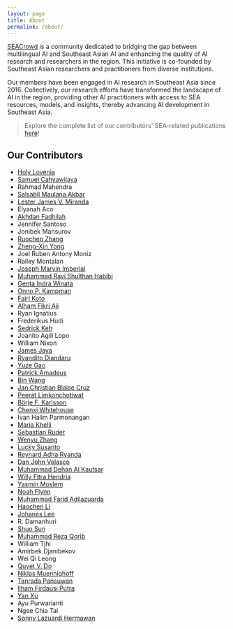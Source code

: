 ```yaml
---
layout: page
title: About
permalink: /about/
---
```


[SEACrowd](https://seacrowd.github.io/) is a community dedicated to bridging the gap between multilingual AI and Southeast Asian AI and enhancing the quality of AI research and researchers in the region. This initiative is co-founded by Southeast Asian researchers and practitioners from diverse institutions.

Our members have been engaged in AI research in Southeast Asia since 2016. Collectively, our research efforts have transformed the landscape of AI in the region, providing other AI practitioners with access to SEA resources, models, and insights, thereby advancing AI development in Southeast Asia.

> Explore the complete list of our contributors' SEA-related publications [here](https://docs.google.com/spreadsheets/d/1rtQ42Q-ehfJ4v5Xc_xh-ibzfDvz7i53VrOEWTnjIuIo/pubhtml?gid=149756427&single=true)!

## Our Contributors

- [Holy Lovenia](https://holylovenia.github.io/)
- [Samuel Cahyawijaya](https://samuelcahyawijaya.github.io/)
- Rahmad Mahendra
- [Salsabil Maulana Akbar](https://sabilmakbar.github.io/)
- [Lester James V. Miranda](https://ljvmiranda921.github.io)
- Elyanah Aco
- [Akhdan Fadhilah](https://akhdanfadh.github.io/)
- Jennifer Santoso
- Jonibek Mansurov
- [Ruochen Zhang](ruochenzhang.com)
- [Zheng-Xin Yong](yongzx.github.io)
- Joel Ruben Antony Moniz
- Railey Montalan
- [Joseph Marvin Imperial](https://www.josephimperial.com/)
- [Muhammad Ravi Shulthan Habibi](https://muhammadravi251001.github.io/)
- [Genta Indra Winata](https://gentawinata.com/)
- [Onno P. Kampman](https://onnokampman.github.io)
- [Fajri Koto](www.fajrikoto.com)
- [Alham Fikri Aji](https://afaji.github.io/)
- Ryan Ignatius
- Frederikus Hudi
- [Sedrick Keh](https://sedrickkeh.github.io)
- Joanito Agili Lopo
- William Nixon
- [James Jaya](https://jamesjaya.com)
- [Ryandito Diandaru](rayendito.github.io)
- [Yuze Gao](gyyz.github.io)
- [Patrick Amadeus](https://patrickamadeus.github.io/)
- [Bin Wang](https://binwang28.github.io/)
- [Jan Christian Blaise Cruz](https://blaisecruz.com)
- [Peerat Limkonchotiwat](https://mrpeerat.github.io/)
- [Börje F. Karlsson](https://tellarin.com/borje/)
- [Chenxi Whitehouse](https://chenxwh.github.io/)
- Ivan Halim Parmonangan
- [Maria Khelli](https://khelli07.vercel.app/)
- [Sebastian Ruder](https://www.ruder.io/)
- [Wenyu Zhang](https://sites.coecis.cornell.edu/wenyuzhang/)
- [Lucky Susanto](https://luckysusanto.github.io/)
- [Reynard Adha Ryanda](https://reynardryanda.github.io/)
- [Dan John Velasco](https://danjohnvelasco.github.io/)
- [Muhammad Dehan Al Kautsar](https://dehanalkautsar.github.io/)
- [Willy Fitra Hendria](https://willyfh.github.io)
- [Yasmin Moslem](https://machinetranslation.io/ )
- [Noah Flynn](https://noahrflynn.com/)
- [Muhammad Farid Adilazuarda](https://faridlazuarda.github.io/)
- [Haochen Li](https://alex-haochenli.github.io/)
- [Johanes Lee](https://github.com/Enliven26)
- R. Damanhuri
- [Shuo Sun](https://ssun32.github.io/)
- [Muhammad Reza Qorib](https://mrqorib.github.io/)
- William Tjhi
- Amirbek Djanibekov
- Wei Qi Leong
- [Quyet V. Do](dovanquyet.github.io)
- [Niklas Muennighoff](https://muennighoff.github.io/)
- [Tanrada Pansuwan](https://tanradap.github.io)
- [Ilham Firdausi Putra](https://ilhamfp.github.io/)
- [Yan Xu](https://yana-xuyan.github.io/)
- Ayu Purwarianti
- Ngee Chia Tai
- [Sonny Lazuardi Hermawan](https://sonnylab.com)
